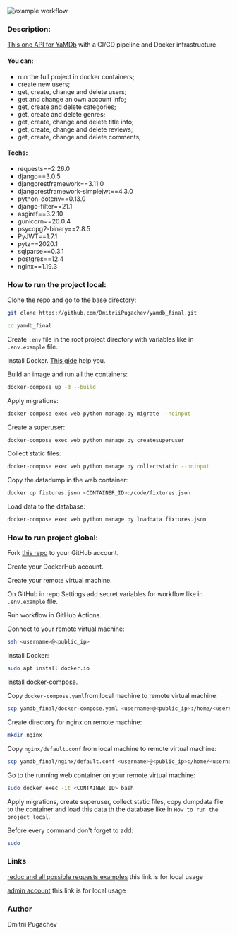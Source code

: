 ![example workflow](https://github.com/dmitriipugachev/yamdb_final/actions/workflows/yamdb_workflow.yml/badge.svg)

### Description:
[This one API for YaMDb](https://github.com/DmitriiPugachev/api_yamdb) with a CI/CD pipeline and Docker infrastructure.
#### You can:
  * run the full project in docker containers;
  * create new users;
  * get, create, change and delete users;
  * get and change an own account info;
  * get, create and delete categories;
  * get, create and delete genres;
  * get, create, change and delete title info;
  * get, create, change and delete reviews;
  * get, create, change and delete comments;
#### Techs:
  * requests==2.26.0
  * django==3.0.5
  * djangorestframework==3.11.0
  * djangorestframework-simplejwt==4.3.0
  * python-dotenv==0.13.0
  * django-filter==21.1
  * asgiref==3.2.10
  * gunicorn==20.0.4
  * psycopg2-binary==2.8.5
  * PyJWT==1.7.1
  * pytz==2020.1
  * sqlparse==0.3.1
  * postgres==12.4
  * nginx==1.19.3
### How to run the project local:
Clone the repo and go to the base directory:
```bash
git clone https://github.com/DmitriiPugachev/yamdb_final.git
```
```bash
cd yamdb_final
```
Create ```.env``` file in the root project directory with variables like in ```.env.example``` file.

Install Docker. [This gide](https://docs.docker.com/engine/install/ubuntu/) help you.

Build an image and run all the containers:
```bash
docker-compose up -d --build
```
Apply migrations:
```bash
docker-compose exec web python manage.py migrate --noinput
```
Create a superuser:
```bash
docker-compose exec web python manage.py createsuperuser
```
Collect static files:
```bash
docker-compose exec web python manage.py collectstatic --noinput
```
Copy the datadump in the web container:
```bash
docker cp fixtures.json <CONTAINER_ID>:/code/fixtures.json
```
Load data to the database:
```bash
docker-compose exec web python manage.py loaddata fixtures.json
```
### How to run project global:
Fork [this repo](https://github.com/DmitriiPugachev/yamdb_final.git) to your
GitHub account.

Create your DockerHub account.

Create your remote virtual machine.

On GitHub in repo Settings add secret variables for workflow like 
in ```.env.example``` file.

Run workflow in GitHub Actions.

Connect to your remote virtual machine:
```bash
ssh <username>@<public_ip>
```
Install Docker:
```bash
sudo apt install docker.io
```
Install [docker-compose](https://docs.docker.com/compose/install/).

Copy ```docker-compose.yaml```from local machine to remote virtual machine:
```bash
scp yamdb_final/docker-compose.yaml <username>@<public_ip>:/home/<username>/
```
Create directory for nginx on remote machine:
```bash
mkdir nginx
```
Copy ```nginx/default.conf``` from local machine to remote virtual machine:
```bash
scp yamdb_final/nginx/default.conf <username>@<public_ip>:/home/<username>/nginx/
```
Go to the running web container on your remote virtual machine:
```bash
sudo docker exec -it <CONTAINER_ID> bash
```
Apply migrations, create superuser, collect static files, copy dumpdata 
file to the container and load this data th the database like 
in ```How to run the project local```.

Before every command don't forget to add:
```bash
sudo
```

### Links
[redoc and all possible requests examples](http://localhost/redoc/) this link is for local usage

[admin account](http://localhost/admin/)  this link is for local usage
### Author
Dmitrii Pugachev
